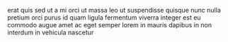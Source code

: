 erat quis sed ut a mi orci ut massa leo ut suspendisse quisque nunc nulla
pretium orci purus id quam ligula fermentum viverra integer est eu commodo
augue amet ac eget semper lorem in mauris dapibus in non interdum in vehicula
nascetur